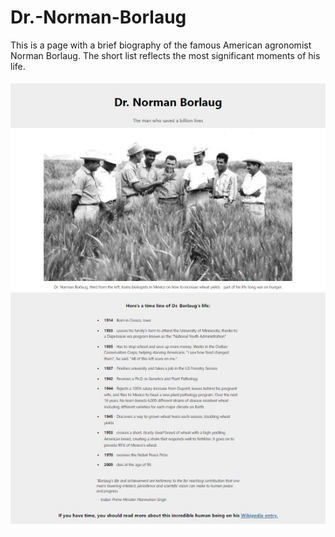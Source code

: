 # Dr.-Norman-Borlaug

This is a page with a brief biography of the famous American agronomist Norman Borlaug. The short list reflects the most significant moments of his life.

![Иллюстрация проекта](dr-borlaug.jpg)
